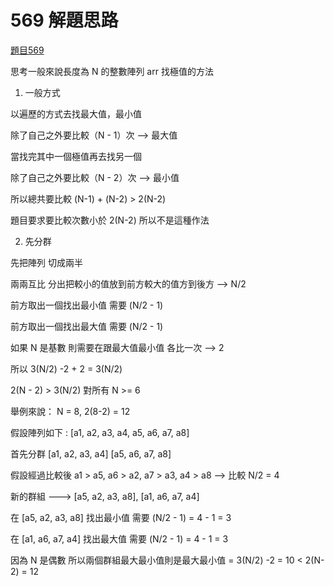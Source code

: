# 569 解題思路

[題目569](569.md)

思考一般來說長度為 N 的整數陣列  arr 找極值的方法

1. 一般方式

以遍歷的方式去找最大值，最小值

除了自己之外要比較（N - 1）次 --> 最大值

當找完其中一個極值再去找另一個

除了自己之外要比較（N - 2）次 --> 最小值

所以總共要比較 (N-1) + (N-2) >  2(N-2)

題目要求要比較次數小於 2(N-2) 所以不是這種作法

2. 先分群
  
先把陣列 切成兩半 

兩兩互比 分出把較小的值放到前方較大的值方到後方 --> N/2

前方取出一個找出最小值 需要 (N/2 - 1)

前方取出一個找出最大值 需要 (N/2 - 1)

如果 N 是基數 則需要在跟最大值最小值 各比一次 --> 2

所以 3(N/2) -2 + 2 = 3(N/2) 

2(N - 2) > 3(N/2) 對所有 N >= 6

舉例來說： N = 8, 2(8-2) = 12

假設陣列如下 : [a1, a2, a3, a4, a5, a6, a7, a8]

首先分群 [a1, a2, a3, a4] [a5, a6, a7, a8]

假設經過比較後 a1 > a5, a6 > a2, a7 > a3, a4 > a8 --> 比較 N/2 = 4

新的群組 ---> [a5, a2, a3, a8], [a1, a6, a7, a4]

在 [a5, a2, a3, a8] 找出最小值 需要 (N/2 - 1) = 4 - 1 = 3 

在 [a1, a6, a7, a4] 找出最大值 需要 (N/2 - 1) = 4 - 1 = 3 

因為 N 是偶數 所以兩個群組最大最小值則是最大最小值 = 3(N/2) -2 = 10 < 2(N-2) = 12